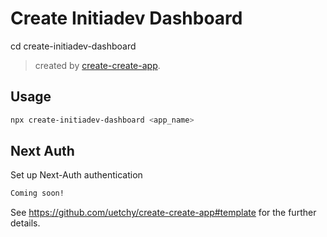 # Create Initiadev Dashboard

cd create-initiadev-dashboard

> created by [create-create-app](https://github.com/uetchy/create-create-app).

## Usage

```bash
npx create-initiadev-dashboard <app_name>
```

## Next Auth

Set up Next-Auth authentication

```bash
Coming soon!
```

See https://github.com/uetchy/create-create-app#template for the further details.
